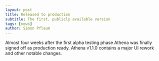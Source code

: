 ```yaml
---
layout: post
title: Released to production 
subtitle: The first, publicly available version  
tags: [news]
author: Simon Pflaum
---
```


Almost four weeks after the first alpha testing phase Athena was finally signed off as production ready.
Athena v1.1.0 contains a major UI rework and other notable changes.
